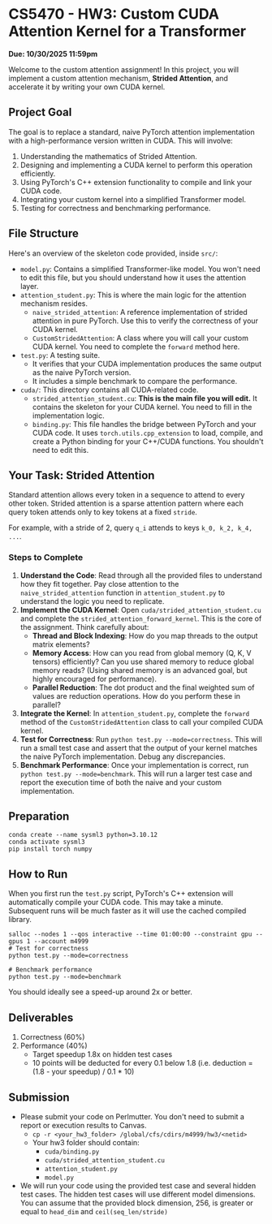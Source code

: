 # CS5470 - HW3: Custom CUDA Attention Kernel for a Transformer
**Due: 10/30/2025 11:59pm**

Welcome to the custom attention assignment! In this project, you will implement a custom attention mechanism, **Strided Attention**, and accelerate it by writing your own CUDA kernel.

## Project Goal

The goal is to replace a standard, naive PyTorch attention implementation with a high-performance version written in CUDA. This will involve:
1.  Understanding the mathematics of Strided Attention.
2.  Designing and implementing a CUDA kernel to perform this operation efficiently.
3.  Using PyTorch's C++ extension functionality to compile and link your CUDA code.
4.  Integrating your custom kernel into a simplified Transformer model.
5.  Testing for correctness and benchmarking performance.

## File Structure

Here's an overview of the skeleton code provided, inside `src/`:

* `model.py`: Contains a simplified Transformer-like model. You won't need to edit this file, but you should understand how it uses the attention layer.
* `attention_student.py`: This is where the main logic for the attention mechanism resides.
    * `naive_strided_attention`: A reference implementation of strided attention in pure PyTorch. Use this to verify the correctness of your CUDA kernel.
    * `CustomStridedAttention`: A class where you will call your custom CUDA kernel. You need to complete the `forward` method here.
* `test.py`: A testing suite.
    * It verifies that your CUDA implementation produces the same output as the naive PyTorch version.
    * It includes a simple benchmark to compare the performance.
* `cuda/`: This directory contains all CUDA-related code.
    * `strided_attention_student.cu`: **This is the main file you will edit.** It contains the skeleton for your CUDA kernel. You need to fill in the implementation logic.
    * `binding.py`: This file handles the bridge between PyTorch and your CUDA code. It uses `torch.utils.cpp_extension` to load, compile, and create a Python binding for your C++/CUDA functions. You shouldn't need to edit this.

## Your Task: Strided Attention

Standard attention allows every token in a sequence to attend to every other token. Strided attention is a sparse attention pattern where each query token attends only to key tokens at a fixed `stride`.

For example, with a stride of 2, query `q_i` attends to keys `k_0, k_2, k_4, ...`.

### Steps to Complete

1.  **Understand the Code**: Read through all the provided files to understand how they fit together. Pay close attention to the `naive_strided_attention` function in `attention_student.py` to understand the logic you need to replicate.
2.  **Implement the CUDA Kernel**: Open `cuda/strided_attention_student.cu` and complete the `strided_attention_forward_kernel`. This is the core of the assignment. Think carefully about:
    * **Thread and Block Indexing**: How do you map threads to the output matrix elements?
    * **Memory Access**: How can you read from global memory (Q, K, V tensors) efficiently? Can you use shared memory to reduce global memory reads? (Using shared memory is an advanced goal, but highly encouraged for performance).
    * **Parallel Reduction**: The dot product and the final weighted sum of values are reduction operations. How do you perform these in parallel?
3.  **Integrate the Kernel**: In `attention_student.py`, complete the `forward` method of the `CustomStridedAttention` class to call your compiled CUDA kernel.
4.  **Test for Correctness**: Run `python test.py --mode=correctness`. This will run a small test case and assert that the output of your kernel matches the naive PyTorch implementation. Debug any discrepancies.
5.  **Benchmark Performance**: Once your implementation is correct, run `python test.py --mode=benchmark`. This will run a larger test case and report the execution time of both the naive and your custom implementation.

## Preparation

```
conda create --name sysml3 python=3.10.12
conda activate sysml3
pip install torch numpy
```

## How to Run


When you first run the `test.py` script, PyTorch's C++ extension will automatically compile your CUDA code. This may take a minute. Subsequent runs will be much faster as it will use the cached compiled library.

```
salloc --nodes 1 --qos interactive --time 01:00:00 --constraint gpu --gpus 1 --account m4999
# Test for correctness
python test.py --mode=correctness

# Benchmark performance
python test.py --mode=benchmark
```

You should ideally see a speed-up around 2x or better.

## Deliverables
1. Correctness (60%)
2. Performance (40%)
    - Target speedup 1.8x on hidden test cases
    - 10 points will be deducted for every 0.1 below 1.8 (i.e. deduction = (1.8 - your speedup) / 0.1 * 10)

## Submission
- Please submit your code on Perlmutter. You don't need to submit a report or execution results to Canvas.
    - `cp -r <your_hw3_folder> /global/cfs/cdirs/m4999/hw3/<netid>`
    - Your hw3 folder should contain:
        - `cuda/binding.py`
        - `cuda/strided_attention_student.cu`
        - `attention_student.py`
        - `model.py`
- We will run your code using the provided test case and several hidden test cases. The hidden test cases will use different model dimensions. You can assume that the provided block dimension, 256, is greater or equal to `head_dim` and `ceil(seq_len/stride)`
